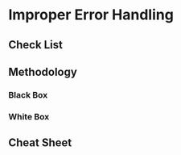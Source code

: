 # Improper Error Handling

## Check List

## Methodology

### Black Box

### White Box

## Cheat Sheet
